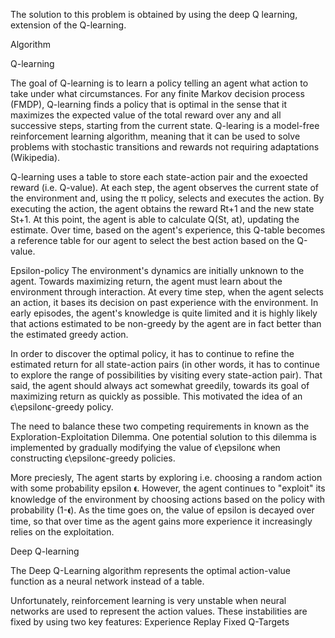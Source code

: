 The solution to this problem is obtained by using the deep Q learning, extension of the Q-learning.

Algorithm

Q-learning

The goal of Q-learning is to learn a policy telling an agent what action to take under what circumstances. For any finite Markov decision process (FMDP), Q-learning finds a policy that is optimal in the sense that it maximizes the expected value of the total reward over any and all successive steps, starting from the current state. Q-learing is a model-free reinforcement learning algorithm, meaning that it can be used to solve problems with stochastic transitions and rewards not requiring adaptations (Wikipedia).

Q-learning uses a table to store each state-action pair and the exoected reward (i.e. Q-value). At each step, the agent observes the current state of the environment and, using the π policy, selects and executes the action. By executing the action, the agent obtains the reward Rt+1 and the new state St+1. At this point, the agent is able to calculate Q(St, at), updating the estimate. Over time, based on the agent's experience, this Q-table becomes a reference table for our agent to select the best action based on the Q-value.


Epsilon-policy
The environment's dynamics are initially unknown to the agent. Towards maximizing return, the agent must learn about the environment through interaction. At every time step, when the agent selects an action, it bases its decision on past experience with the environment. In early episodes, the agent's knowledge is quite limited and it is highly likely that actions estimated to be non-greedy by the agent are in fact better than the estimated greedy action.

In order to discover the optimal policy, it has to continue to refine the estimated return for all state-action pairs (in other words, it has to continue to explore the range of possibilities by visiting every state-action pair). That said, the agent should always act somewhat greedily, towards its goal of maximizing return as quickly as possible. This motivated the idea of an ϵ\epsilonϵ-greedy policy.

The need to balance these two competing requirements in known as the Exploration-Exploitation Dilemma. One potential solution to this dilemma is implemented by gradually modifying the value of ϵ\epsilonϵ when constructing ϵ\epsilonϵ-greedy policies.

More preciesly, The agent starts by exploring i.e. choosing a random action with some probability epsilon 𝛜. However, the agent continues to "exploit" its knowledge of the environment by choosing actions based on the policy with probability (1-𝛜).
As the time goes on, the value of epsilon is decayed over time, so that over time as the agent gains more experience it increasingly relies on the exploitation.

Deep Q-learning

The Deep Q-Learning algorithm represents the optimal action-value function as a neural network instead of a table.

Unfortunately, reinforcement learning is very unstable when neural networks are used to represent the action values. These instabilities are fixed by using two key features:
    Experience Replay
    Fixed Q-Targets
